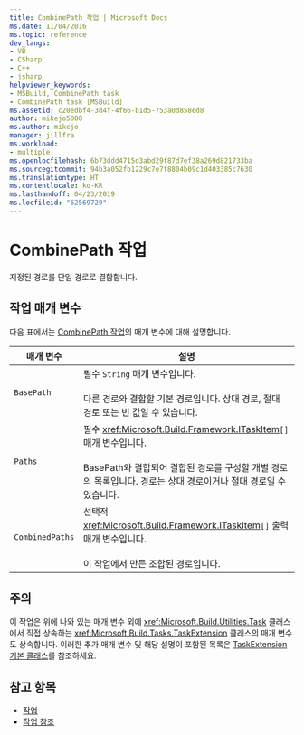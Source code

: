 ```yaml
---
title: CombinePath 작업 | Microsoft Docs
ms.date: 11/04/2016
ms.topic: reference
dev_langs:
- VB
- CSharp
- C++
- jsharp
helpviewer_keywords:
- MSBuild, CombinePath task
- CombinePath task [MSBuild]
ms.assetid: c20edbf4-3d4f-4f66-b1d5-753a0d858ed8
author: mikejo5000
ms.author: mikejo
manager: jillfra
ms.workload:
- multiple
ms.openlocfilehash: 6b73ddd4715d3abd29f87d7ef38a269d821733ba
ms.sourcegitcommit: 94b3a052fb1229c7e7f8804b09c1d403385c7630
ms.translationtype: HT
ms.contentlocale: ko-KR
ms.lasthandoff: 04/23/2019
ms.locfileid: "62569729"
---
```

# <a name="combinepath-task"></a>CombinePath 작업
지정된 경로를 단일 경로로 결합합니다.

## <a name="task-parameters"></a>작업 매개 변수
 다음 표에서는 [CombinePath 작업](../msbuild/combinepath-task.md)의 매개 변수에 대해 설명합니다.

|매개 변수|설명|
|---------------|-----------------|
|`BasePath`|필수 `String` 매개 변수입니다.<br /><br /> 다른 경로와 결합할 기본 경로입니다. 상대 경로, 절대 경로 또는 빈 값일 수 있습니다.|
|`Paths`|필수 <xref:Microsoft.Build.Framework.ITaskItem>`[]` 매개 변수입니다.<br /><br /> BasePath와 결합되어 결합된 경로를 구성할 개별 경로의 목록입니다. 경로는 상대 경로이거나 절대 경로일 수 있습니다.|
|`CombinedPaths`|선택적 <xref:Microsoft.Build.Framework.ITaskItem>`[]` 출력 매개 변수입니다.<br /><br /> 이 작업에서 만든 조합된 경로입니다.|

## <a name="remarks"></a>주의
 이 작업은 위에 나와 있는 매개 변수 외에 <xref:Microsoft.Build.Utilities.Task> 클래스에서 직접 상속하는 <xref:Microsoft.Build.Tasks.TaskExtension> 클래스의 매개 변수도 상속합니다. 이러한 추가 매개 변수 및 해당 설명이 포함된 목록은 [TaskExtension 기본 클래스](../msbuild/taskextension-base-class.md)를 참조하세요.

## <a name="see-also"></a>참고 항목
- [작업](../msbuild/msbuild-tasks.md)
- [작업 참조](../msbuild/msbuild-task-reference.md)